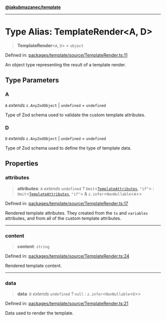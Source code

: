 [**@jakubmazanec/template**](../README.md)

---

# Type Alias: TemplateRender\<A, D\>

> **TemplateRender**\<`A`, `D`\> = `object`

Defined in:
[packages/template/source/TemplateRender.ts:11](https://github.com/jakubmazanec/tools/blob/a9ba87d349a220bbed24d161794f90a6ba6009e5/packages/template/source/TemplateRender.ts#L11)

An object type representing the result of a template render.

## Type Parameters

### A

`A` _extends_ `z.AnyZodObject` \| `undefined` = `undefined`

Type of Zod schema used to validate the custom template attributes.

### D

`D` _extends_ `z.AnyZodObject` \| `undefined` = `undefined`

Type of Zod schema used to define the type of template data.

## Properties

### attributes

> **attributes**: `A` _extends_ `undefined` ? `Omit`\<[`TemplateAttributes`](TemplateAttributes.md),
> `"if"`\> : `Omit`\<[`TemplateAttributes`](TemplateAttributes.md), `"if"`\> &
> `z.infer`\<`NonNullable`\<`A`\>\>

Defined in:
[packages/template/source/TemplateRender.ts:17](https://github.com/jakubmazanec/tools/blob/a9ba87d349a220bbed24d161794f90a6ba6009e5/packages/template/source/TemplateRender.ts#L17)

Rendered template attributes. They created from the `to` and `variables` attributes, and from all of
the custom template attributes.

---

### content

> **content**: `string`

Defined in:
[packages/template/source/TemplateRender.ts:24](https://github.com/jakubmazanec/tools/blob/a9ba87d349a220bbed24d161794f90a6ba6009e5/packages/template/source/TemplateRender.ts#L24)

Rendered template content.

---

### data

> **data**: `D` _extends_ `undefined` ? `null` : `z.infer`\<`NonNullable`\<`D`\>\>

Defined in:
[packages/template/source/TemplateRender.ts:21](https://github.com/jakubmazanec/tools/blob/a9ba87d349a220bbed24d161794f90a6ba6009e5/packages/template/source/TemplateRender.ts#L21)

Data used to render the template.
